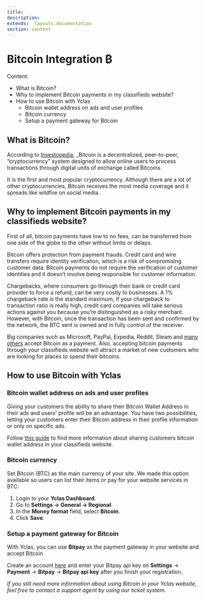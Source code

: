 ```yaml
---
title:
description:
extends: _layouts.documentation
section: content
---
```




# Bitcoin Integration ₿
Content:
-   What is Bitcoin?
-   Why to implement Bitcoin payments in my classifieds website?
-   How to use Bitcoin with Yclas
    -   Bitcoin wallet address on ads and user profiles
    -   Bitcoin currency
    -   Setup a payment gateway for Bitcoin



## What is Bitcoin?

According to  [Investopedia](https://www.investopedia.com/),  _Bitcoin is a decentralized, peer-to-peer, “cryptocurrency” system designed to allow online users to process transactions through digital units of exchange called Bitcoins. 

It is the first and most popular cryptocurrency. Although there are a lot of other cryptocurrencies, Bitcoin receives the most media coverage and it spreads like wildfire on social media.

## Why to implement Bitcoin payments in my classifieds website?

First of all, bitcoin payments have low to no fees, can be transferred from one side of the globe to the other without limits or delays.

Bitcoin offers protection from payment frauds. Credit card and wire transfers require identity verification, which is a risk of compromising customer data. Bitcoin payments do not require the verification of customer identities and it doesn’t involve being responsible for customer information.

Chargebacks, where consumers go through their bank or credit card provider to force a refund, can be very costly to businesses. A 1% chargeback rate is the standard maximum, if your chargeback to transaction ratio is really high, credit card companies will take serious actions against you because you’re distinguished as a risky merchant. However, with Bitcoin, once the transaction has been sent and confirmed by the network, the BTC sent is owned and in fully control of the receiver.

Big companies such as Microsoft, PayPal, Expedia, Reddit, Steam and  [many others](https://www.zerohedge.com/news/2017-05-28/who-accepts-bitcoins-payment-list-companies-stores-shops)  accept Bitcoin as a payment. Also, accepting bitcoin payments through your classifieds website will attract a market of new customers who are looking for places to spend their bitcoins.

## How to use Bitcoin with Yclas

### Bitcoin wallet address on ads and user profiles

Giving your customers the ability to share their Bitcoin Wallet Address in their ads and users' profile will be an advantage. You have two possibilities, letting your customers enter their Bitcoin address in their profile information or only on specific ads.

Follow  [this guide](custom-fields-bitcoin-wallet-address)  to find more information about sharing customers bitcoin wallet address in your classifieds website.

### Bitcoin currency

Set Bitcoin (BTC) as the main currency of your site. We made this option available so users can list their items or pay for your website services in BTC:

1.  Login to your **Yclas Dashboard**.
2.  Go to  **Settings -> General -> Regional**.
3.  In the  **Money format**  field, select  **Bitcoin**.
4.  Click  **Save**.

### Setup a payment gateway for Bitcoin

With Yclas, you can use  **Bitpay**  as the payment gateway in your website and accept Bitcoin

Create an account  [here](https://bitpay.com/get-started)  and enter your Bitpay api key on **Settings** -> **Payment** -> **Bitpay** -> **Bitpay api key** after you finish your registration.

*If you still need more information about using Bitcoin in your Yclas website, feel free to contact a support agent by using our ticket system.*
